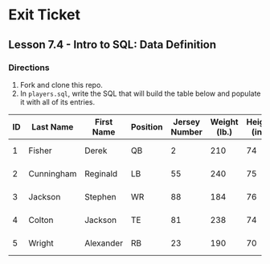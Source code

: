 # Exit Ticket
## Lesson 7.4 - Intro to SQL: Data Definition

### Directions
1. Fork and clone this repo.
2. In `players.sql`, write the SQL that will build the table below and populate it with all of its entries.

|ID | Last Name | First Name | Position | Jersey Number | Weight (lb.) | Height (in.) | Date of Birth|
| --- | --- | --- | --- | --- | --- | --- | --- |
| 1 | Fisher | Derek | QB | 2 | 210 | 74 | January 2, 1999 |
| 2 | Cunningham | Reginald | LB | 55 | 240 | 75 | April 3, 1998 |
| 3 | Jackson | Stephen | WR | 88 | 184 | 76 | October 13, 1998 |
| 4 | Colton | Jackson | TE | 81 | 238 | 74 | December 12, 1998 |
| 5 | Wright | Alexander | RB | 23 | 190 | 70 | March 13, 1999 |
